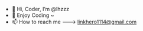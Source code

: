 - 👋 Hi, Coder, I’m @lhzzz
- 👀 Enjoy Coding ~ 
- 📫 How to reach me ---> linkhero1114@gmail.com

<!---
lhzzz/lhzzz is a ✨ special ✨ repository because its `README.md` (this file) appears on your GitHub profile.
You can click the Preview link to take a look at your changes.
--->
